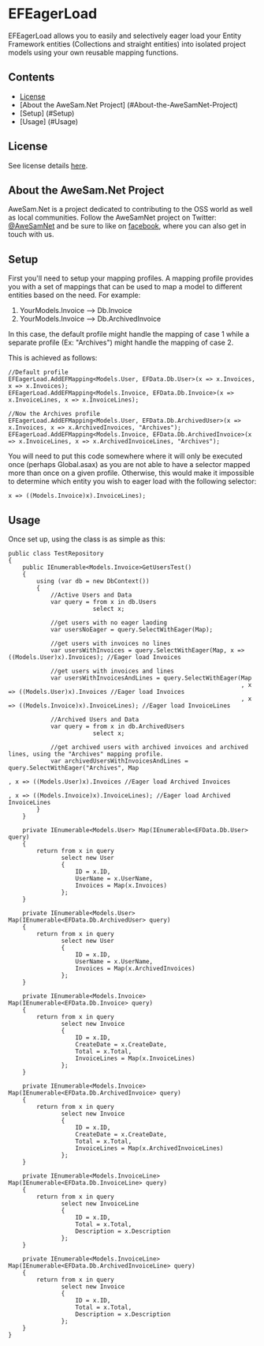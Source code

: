 EFEagerLoad
===========

EFEagerLoad allows you to easily and selectively eager load your Entity Framework entities (Collections and straight entities) into isolated project models using your own reusable mapping functions. 

## Contents
- [License](#license)
- [About the AweSam.Net Project] (#About-the-AweSamNet-Project)
- [Setup] (#Setup)
- [Usage] (#Usage)

## License
See license details [here](/LICENSE.md).

## About the AweSam.Net Project

AweSam.Net is a project dedicated to contributing to the OSS world as well as local communities. 
Follow the AweSamNet project on Twitter: <a href="https://twitter.com/AweSamNet" target="_blank">@AweSamNet</a> and be sure to like on <a href="http://facebook.com/AweSamNet" target="_blank">facebook</a>, where you can also get in touch with us.

## Setup

First you'll need to setup your mapping profiles.  A mapping profile provides you with a set of mappings that can be used to map a model to different entities based on the need. For example:

1. YourModels.Invoice --> Db.Invoice
2. YourModels.Invoice --> Db.ArchivedInvoice

In this case, the default profile might handle the mapping of case 1 while a separate profile (Ex: "Archives") might handle the mapping of case 2.

This is achieved as follows:

    //Default profile
    EFEagerLoad.AddEFMapping<Models.User, EFData.Db.User>(x => x.Invoices, x => x.Invoices);
    EFEagerLoad.AddEFMapping<Models.Invoice, EFData.Db.Invoice>(x => x.InvoiceLines, x => x.InvoiceLines);
	
	//Now the Archives profile
    EFEagerLoad.AddEFMapping<Models.User, EFData.Db.ArchivedUser>(x => x.Invoices, x => x.ArchivedInvoices, "Archives");
    EFEagerLoad.AddEFMapping<Models.Invoice, EFData.Db.ArchivedInvoice>(x => x.InvoiceLines, x => x.ArchivedInvoiceLines, "Archives");

You will need to put this code somewhere where it will only be executed once (perhaps Global.asax) as you are not able to have a selector mapped more than once on a given profile.  Otherwise, this would make it impossible to determine which entity you wish to eager load with the following selector:

    x => ((Models.Invoice)x).InvoiceLines);
    
## Usage

Once set up, using the class is as simple as this:

    public class TestRepository
    {
        public IEnumerable<Models.Invoice>GetUsersTest()
        {
            using (var db = new DbContext())
			{
                //Active Users and Data
                var query = from x in db.Users
                            select x;
            
                //get users with no eager laoding
                var usersNoEager = query.SelectWithEager(Map);
                                
                //get users with invoices no lines
                var usersWithInvoices = query.SelectWithEager(Map, x => ((Models.User)x).Invoices); //Eager load Invoices
                
                //get users with invoices and lines
                var usersWithInvoicesAndLines = query.SelectWithEager(Map
                                                                      , x => ((Models.User)x).Invoices //Eager load Invoices
                                                                      , x => ((Models.Invoice)x).InvoiceLines); //Eager load InvoiceLines
                
                //Archived Users and Data
                var query = from x in db.ArchivedUsers
                            select x;
            
                //get archived users with archived invoices and archived lines, using the "Archives" mapping profile.
                var archivedUsersWithInvoicesAndLines = query.SelectWithEager("Archives", Map
                                                                              , x => ((Models.User)x).Invoices //Eager load Archived Invoices
                                                                              , x => ((Models.Invoice)x).InvoiceLines); //Eager load Archived InvoiceLines
            }
        }

        private IEnumerable<Models.User> Map(IEnumerable<EFData.Db.User> query)
        {
            return from x in query
                   select new User
                   {
                       ID = x.ID,
					   UserName = x.UserName,
					   Invoices = Map(x.Invoices)
                   };
        }

        private IEnumerable<Models.User> Map(IEnumerable<EFData.Db.ArchivedUser> query)
        {
            return from x in query
                   select new User
                   {
                       ID = x.ID,
					   UserName = x.UserName,
                       Invoices = Map(x.ArchivedInvoices)
                   };
        }

        private IEnumerable<Models.Invoice> Map(IEnumerable<EFData.Db.Invoice> query)
        {
            return from x in query
                   select new Invoice
                   {
                       ID = x.ID,
                       CreateDate = x.CreateDate,
                       Total = x.Total,
                       InvoiceLines = Map(x.InvoiceLines)
                   };
        }

        private IEnumerable<Models.Invoice> Map(IEnumerable<EFData.Db.ArchivedInvoice> query)
        {
            return from x in query
                   select new Invoice
                   {
                       ID = x.ID,
                       CreateDate = x.CreateDate,
                       Total = x.Total,
                       InvoiceLines = Map(x.ArchivedInvoiceLines)
                   };
        }

        private IEnumerable<Models.InvoiceLine> Map(IEnumerable<EFData.Db.InvoiceLine> query)
        {
            return from x in query
                   select new InvoiceLine
                   {
                       ID = x.ID,
                       Total = x.Total,
                       Description = x.Description
                   };
        }
        
        private IEnumerable<Models.InvoiceLine> Map(IEnumerable<EFData.Db.ArchivedInvoiceLine> query)
        {
            return from x in query
                   select new Invoice
                   {
                       ID = x.ID,
                       Total = x.Total,
                       Description = x.Description
                   };
        }
    }

